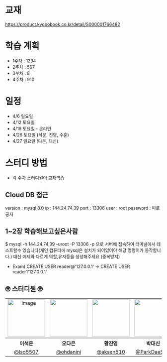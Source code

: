 # 교재
https://product.kyobobook.co.kr/detail/S000001766482
# 학습 계획
 - 1주차 : 1234
 - 2주차 : 567
 - 3부차 :  8  
 - 4주차 :  910
# 일정
- 4/6 일요일 
- 4/12 토요일 
- 4/19 토요일 - 온라인
- 4/26 토요일 (석운, 진영, 수훈)
- 4/27 일요일 (다은, 대신)
# 스터디 방법
- 각 주차 스터디원이 교재학습


## Cloud DB 접근
version : mysql 8.0
ip : 144.24.74.39
port : 13306
user : root
password : 따로 공지

## 1~2장 학습해보고싶은사람
$ mysql -h 144.24.74.39 -uroot -P 13306 -p
으로 서버에 접속하여 터미널에서 테스트할수 있습니다(개인 컴퓨터에 mysql은 설치가 되어있어야 해당 명령어가 동작합니다.)
대신 예제와 다르게 역할,유저등을 생성해주세요 (중복방지)
 - Exam) CREATE USER reader@'127.0.0.1' -> CREATE USER reader1'127.0.0.1'

## 🤓 스터디원 🤓



<table>
<tbody>

<tr>
<td align="center"><img width="120" alt="image" src="https://github.com/user-attachments/assets/64f0d2f4-2af8-4005-8007-ff33be5396e8"></td>
<td align="center"><img src="https://github.com/user-attachments/assets/3628fe9b-82d7-48ac-9bf1-e680cc0f691c" width="120" /></td>
<td align="center"><img src="https://github.com/user-attachments/assets/d9b3e407-01a6-4103-8819-02ecebbe76f5" width="120" /></td>
<td align="center"><img src="https://github.com/user-attachments/assets/30dd038b-00d1-4f6a-96d1-12ebfa11dbab" width="120" /></td>
<td align="center"><img src="https://github.com/user-attachments/assets/b2572698-4c1e-4eda-ba16-a1ade7b016b6" width="120" /></td>
<td align="center"><img src="https://github.com/user-attachments/assets/66dfff34-8294-43de-bbe3-b7211e96003a" width="120" /></td>
<td align="center"><img src="https://github.com/user-attachments/assets/886d4910-3e12-47fe-aeab-68a707719431" width="120" /></td>
</tr>
<tr>
<th align="center">이석운</th>
<th align="center">오다은</th>
<th align="center">황진영</th>
<th align="center">박대신</th>
<th align="center">조수훈</th>
<th align="center">김태민</th>
<th align="center">이영경</th>

</tr>
<tr>
<td align="center" width="120"><a href="https://github.com/lso5507">@lso5507</a></td>
<td align="center" width="120"><a href="https://github.com/ohdanini">@ohdanini</a></td>
<td align="center" width="120"><a href="https://github.com/aksen510">@aksen510</a></td>
<td align="center" width="120"><a href="https://github.com/ParkDaeShin">@ParkDaeShin</a></td>
<td align="center" width="120"><a href="https://github.com/JoSuhun">@JoSuhun</a></td>
<td align="center" width="120"><a href="https://github.com/illchun00">@illchun00</a></td>
<td align="center" width="120"><a href="https://github.com/LeeYoungKyung">@LeeYoungKyung</a></td>

</tr>
</tbody>
</table>

</div>
